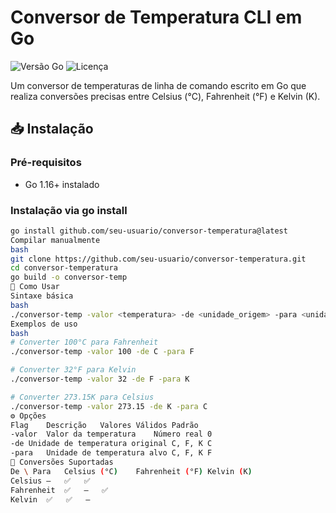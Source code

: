 # Conversor de Temperatura CLI em Go

![Versão Go](https://img.shields.io/badge/go-1.16+-00ADD8?style=for-the-badge&logo=go)
![Licença](https://img.shields.io/badge/license-MIT-green?style=for-the-badge)

Um conversor de temperaturas de linha de comando escrito em Go que realiza conversões precisas entre Celsius (°C), Fahrenheit (°F) e Kelvin (K).

## 📥 Instalação

### Pré-requisitos
- Go 1.16+ instalado

### Instalação via go install
```bash
go install github.com/seu-usuario/conversor-temperatura@latest
Compilar manualmente
bash
git clone https://github.com/seu-usuario/conversor-temperatura.git
cd conversor-temperatura
go build -o conversor-temp
🚀 Como Usar
Sintaxe básica
bash
./conversor-temp -valor <temperatura> -de <unidade_origem> -para <unidade_destino>
Exemplos de uso
bash
# Converter 100°C para Fahrenheit
./conversor-temp -valor 100 -de C -para F

# Converter 32°F para Kelvin
./conversor-temp -valor 32 -de F -para K

# Converter 273.15K para Celsius
./conversor-temp -valor 273.15 -de K -para C
⚙️ Opções
Flag	Descrição	Valores Válidos	Padrão
-valor	Valor da temperatura	Número real	0
-de	Unidade de temperatura original	C, F, K	C
-para	Unidade de temperatura alvo	C, F, K	F
🔄 Conversões Suportadas
De \ Para	Celsius (°C)	Fahrenheit (°F)	Kelvin (K)
Celsius	—	✅	✅
Fahrenheit	✅	—	✅
Kelvin	✅	✅	—
